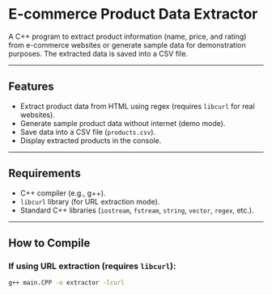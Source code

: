 # E-commerce Product Data Extractor

A C++ program to extract product information (name, price, and rating) from e-commerce websites or generate sample data for demonstration purposes. The extracted data is saved into a CSV file.

---

## Features

- Extract product data from HTML using regex (requires `libcurl` for real websites).  
- Generate sample product data without internet (demo mode).  
- Save data into a CSV file (`products.csv`).  
- Display extracted products in the console.  

---

## Requirements

- C++ compiler (e.g., g++).  
- `libcurl` library (for URL extraction mode).  
- Standard C++ libraries (`iostream`, `fstream`, `string`, `vector`, `regex`, etc.).

---

## How to Compile

### If using URL extraction (requires `libcurl`):

```bash
g++ main.CPP -o extractor -lcurl
